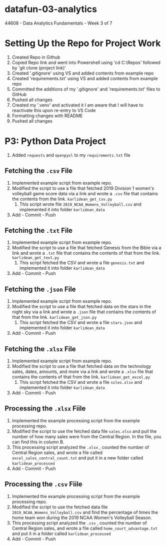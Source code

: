 # datafun-03-analytics
44608 - Data Analytics Fundamentals - Week 3 of 7

# Setting Up the Repo for Project Work
1. Created Repo in Github
2. Copied Repo link and went into Powershell using 'cd C:\Repos' followed by 'git clone (project link)'
3. Created '.gitignore' using VS and added contents from example repo
4. Created 'requirements.txt' using VS and added contents from example repo
5. Committed the additions of my '.gitignore' and 'requirements.txt' files to GitHub
6. Pushed all changes
7. Created my '.venv' and activated it
    I am aware that I will have to reactivate this upon re-entry to VS Code
8. Formatting changes with README
9. Pushed all changes

# P3: Python Data Project
1. Added `requests` and `openpyxl` to my `requirements.txt` file

## Fetching the `.csv` File
1. Implemented example script from example repo.
2. Modified the script to use a file that fetched 2019 Division 1 women's volleyball game score data via a link and wrote a `.csv` file that contains the contents from the link. `karlidean_get_csv.py`
   1. This script wrote file `2019_NCAA_Womens_Volleyball.csv` and implemented it into folder `karlidean_data`
3. Add - Commit - Push

## Fetching the `.txt` File
1. Implemented example script from example repo.
2. Modified the script to use a file that fetched Genesis from the Bible via a link and wrote a `.txt` file that contains the contents of that from the link. `karlidean_get_text.py`
   1. This script fetched the CSV and wrote a file `genesis.txt` and implemented it into folder `karlidean_data`
3. Add - Commit - Push
   
## Fetching the `.json` File
1. Implemented example script from example repo.
2. Modified the script to use a file that fetched data on the stars in the night sky via a link and wrote a `.json` file that contains the contents of that from the link. `karlidean_get_json.py`
   1. This script fetched the CSV and wrote a file `stars.json` and implemented it into folder `karlidean_data`
3. Add - Commit - Push

## Fetching the `.xlsx` File
1. Implemented example script from example repo.
2. Modified the script to use a file that fetched data on the technology sales, dates, amounts, and more via a link and wrote a `.xlsx` file that contains the contents of that from the link. `karlidean_get_excel.py`
   1. This script fetched the CSV and wrote a file `ssles.xlsx` and implemented it into folder `karlidean_data`
3. Add - Commit - Push

## Processing the `.xlsx` Fiile
1. Implemented the example processing script from the example processing repo.
2. Modified the script to use the fetched data file `sales.xlsx` and pull the number of how many sales were from the Central Region. In the file, you can find this in column B.
3. This processing script analyzed the `.xlsx` , counted the number of Central Region sales, and wrote a file called `excel_sales_central_count.txt` and put it in a new folder called `karlidean_processed`
4. Add - Commit - Push

## Processing the `.csv` Fiile
1. Implemented the example processing script from the example processing repo.
2. Modified the script to use the fetched data file `2019_NCAA_Womens_Volleyball.csv` and find the percentage of times the home team won during the 2019 NCAA Women's Volleyball Season.
3. This processing script analyzed the `.csv` , counted the number of Central Region sales, and wrote a file called `home_court_advantage.txt` and put it in a folder called `karlidean_processed`
4. Add - Commit - Push